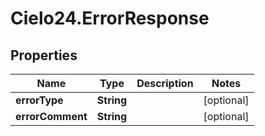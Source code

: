 # Cielo24.ErrorResponse

## Properties

Name | Type | Description | Notes
------------ | ------------- | ------------- | -------------
**errorType** | **String** |  | [optional] 
**errorComment** | **String** |  | [optional] 


